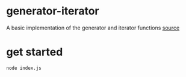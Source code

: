 # generator-iterator
A basic implementation of the generator and iterator functions [source](https://bogdan.digital/may-2021/iterators/iterators/)

# get started
```
node index.js
```
